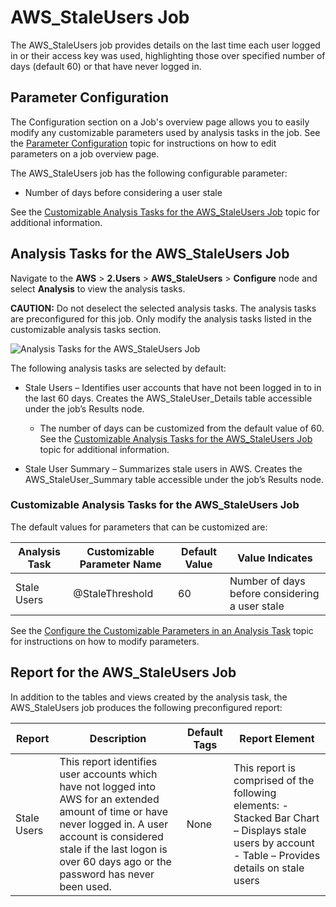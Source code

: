 # AWS_StaleUsers Job

The AWS_StaleUsers job provides details on the last time each user logged in or their access key was
used, highlighting those over specified number of days (default 60) or that have never logged in.

## Parameter Configuration

The Configuration section on a Job's overview page allows you to easily modify any customizable
parameters used by analysis tasks in the job. See the
[Parameter Configuration](/docs/accessanalyzer/12.0/admin/jobs/job/overview.md#parameter-configuration) topic for
instructions on how to edit parameters on a job overview page.

The AWS_StaleUsers job has the following configurable parameter:

- Number of days before considering a user stale

See the
[Customizable Analysis Tasks for the AWS_StaleUsers Job](#customizable-analysis-tasks-for-the-aws_staleusers-job)
topic for additional information.

## Analysis Tasks for the AWS_StaleUsers Job

Navigate to the **AWS** > **2.Users** > **AWS_StaleUsers** > **Configure** node and select
**Analysis** to view the analysis tasks.

**CAUTION:** Do not deselect the selected analysis tasks. The analysis tasks are preconfigured for
this job. Only modify the analysis tasks listed in the customizable analysis tasks section.

![Analysis Tasks for the AWS_StaleUsers Job](/img/product_docs/accessanalyzer/12.0/solutions/aws/users/staleusersanalysis.webp)

The following analysis tasks are selected by default:

- Stale Users – Identifies user accounts that have not been logged in to in the last 60 days.
  Creates the AWS_StaleUser_Details table accessible under the job’s Results node.

    - The number of days can be customized from the default value of 60. See the
      [Customizable Analysis Tasks for the AWS_StaleUsers Job](#customizable-analysis-tasks-for-the-aws_staleusers-job)
      topic for additional information.

- Stale User Summary – Summarizes stale users in AWS. Creates the AWS_StaleUser_Summary table
  accessible under the job’s Results node.

### Customizable Analysis Tasks for the AWS_StaleUsers Job

The default values for parameters that can be customized are:

| Analysis Task | Customizable Parameter Name | Default Value | Value Indicates                                |
| ------------- | --------------------------- | ------------- | ---------------------------------------------- |
| Stale Users   | @StaleThreshold             | 60            | Number of days before considering a user stale |

See the
[Configure the Customizable Parameters in an Analysis Task](/docs/accessanalyzer/12.0/admin/jobs/job/configure/analysiscustomizableparameters.md)
topic for instructions on how to modify parameters.

## Report for the AWS_StaleUsers Job

In addition to the tables and views created by the analysis task, the AWS_StaleUsers job produces
the following preconfigured report:

| Report      | Description                                                                                                                                                                                                                               | Default Tags | Report Element                                                                                                                                      |
| ----------- | ----------------------------------------------------------------------------------------------------------------------------------------------------------------------------------------------------------------------------------------- | ------------ | --------------------------------------------------------------------------------------------------------------------------------------------------- |
| Stale Users | This report identifies user accounts which have not logged into AWS for an extended amount of time or have never logged in. A user account is considered stale if the last logon is over 60 days ago or the password has never been used. | None         | This report is comprised of the following elements: - Stacked Bar Chart – Displays stale users by account - Table – Provides details on stale users |
